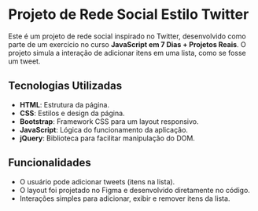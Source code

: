 # Projeto de Rede Social Estilo Twitter

Este é um projeto de rede social inspirado no Twitter, desenvolvido como parte de um exercício no curso **JavaScript em 7 Dias + Projetos Reais**. O projeto simula a interação de adicionar itens em uma lista, como se fosse um tweet.

## Tecnologias Utilizadas

- **HTML**: Estrutura da página.
- **CSS**: Estilos e design da página.
- **Bootstrap**: Framework CSS para um layout responsivo.
- **JavaScript**: Lógica do funcionamento da aplicação.
- **jQuery**: Biblioteca para facilitar manipulação do DOM.

## Funcionalidades

- O usuário pode adicionar tweets (itens na lista).
- O layout foi projetado no Figma e desenvolvido diretamente no código.
- Interações simples para adicionar, exibir e remover itens da lista.
